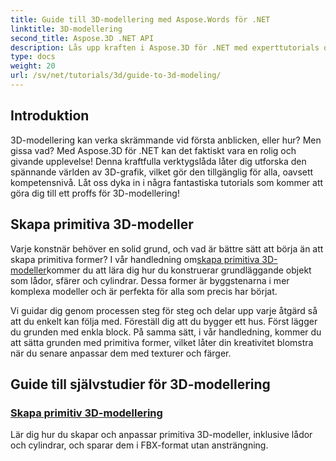 ```yaml
---
title: Guide till 3D-modellering med Aspose.Words för .NET
linktitle: 3D-modellering
second_title: Aspose.3D .NET API
description: Lås upp kraften i Aspose.3D för .NET med experttutorials om att skapa 3D-modeller. Börja behärska dina färdigheter i 3D-design.
type: docs
weight: 20
url: /sv/net/tutorials/3d/guide-to-3d-modeling/
---
```

## Introduktion

3D-modellering kan verka skrämmande vid första anblicken, eller hur? Men gissa vad? Med Aspose.3D för .NET kan det faktiskt vara en rolig och givande upplevelse! Denna kraftfulla verktygslåda låter dig utforska den spännande världen av 3D-grafik, vilket gör den tillgänglig för alla, oavsett kompetensnivå. Låt oss dyka in i några fantastiska tutorials som kommer att göra dig till ett proffs för 3D-modellering!

## Skapa primitiva 3D-modeller

 Varje konstnär behöver en solid grund, och vad är bättre sätt att börja än att skapa primitiva former? I vår handledning om[skapa primitiva 3D-modeller](./create-primitive-3d-modeling/)kommer du att lära dig hur du konstruerar grundläggande objekt som lådor, sfärer och cylindrar. Dessa former är byggstenarna i mer komplexa modeller och är perfekta för alla som precis har börjat.

Vi guidar dig genom processen steg för steg och delar upp varje åtgärd så att du enkelt kan följa med. Föreställ dig att du bygger ett hus. Först lägger du grunden med enkla block. På samma sätt, i vår handledning, kommer du att sätta grunden med primitiva former, vilket låter din kreativitet blomstra när du senare anpassar dem med texturer och färger. 

## Guide till självstudier för 3D-modellering
### [Skapa primitiv 3D-modellering](./create-primitive-3d-modeling/)
Lär dig hur du skapar och anpassar primitiva 3D-modeller, inklusive lådor och cylindrar, och sparar dem i FBX-format utan ansträngning.
